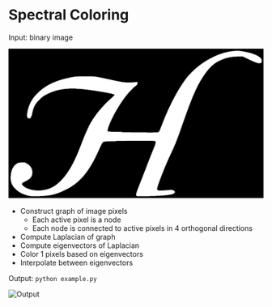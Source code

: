 # Spectral Coloring

Input: binary image

![Input](h.png)

* Construct graph of image pixels 
    - Each active pixel is a node
    - Each node is connected to active pixels in 4 orthogonal directions
* Compute Laplacian of graph
* Compute eigenvectors of Laplacian
* Color 1 pixels based on eigenvectors
* Interpolate between eigenvectors

Output: `python example.py`

![Output](h.gif)

